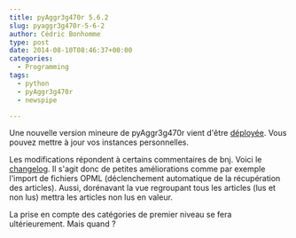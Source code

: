 ```yaml
---
title: pyAggr3g470r 5.6.2
slug: pyaggr3g470r-5-6-2
author: Cédric Bonhomme
type: post
date: 2014-08-10T08:46:37+00:00
categories:
  - Programming
tags:
  - python
  - pyAggr3g470r
  - newspipe

---
```

Une nouvelle version mineure de pyAggr3g470r vient d'être [déployée][1]. Vous pouvez mettre à jour vos instances personnelles.

Les modifications répondent à certains commentaires de bnj. Voici le [changelog][2].
Il s'agit donc de petites améliorations comme par exemple l'import de fichiers OPML
(déclenchement automatique de la récupération des articles). Aussi, dorénavant la vue
regroupant tous les articles (lus et non lus) mettra les articles non lus en valeur.

La prise en compte des catégories de premier niveau se fera ultérieurement. Mais quand ?

 [1]: https://pyaggr3g470r.herokuapp.com
 [2]: https://git.sr.ht/~cedric/pyAggr3g470r/tree/5.6.2/item/NEWS.rst
